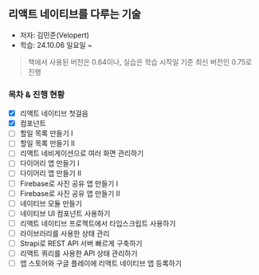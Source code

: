 ## 리액트 네이티브를 다루는 기술

- 저자: 김민준(Velopert)
- 학습: 24.10.06 일요일 ~

> 책에서 사용된 버전은 0.64이나, 실습은 학습 시작일 기준 최신 버전인 0.75로 진행

### 목차 & 진행 현황

- [x] 리액트 네이티브 첫걸음
- [x] 컴포넌트
- [ ] 할일 목록 만들기 I
- [ ] 할일 목록 만들기 II
- [ ] 리액트 네비게이션으로 여러 화면 관리하기
- [ ] 다이어리 앱 만들기 I
- [ ] 다이어리 앱 만들기 II
- [ ] Firebase로 사진 공유 앱 만들기 I
- [ ] Firebase로 사진 공유 앱 만들기 II
- [ ] 네이티브 모듈 만들기
- [ ] 네이티브 UI 컴포넌트 사용하기
- [ ] 리액트 네이티브 프로젝트에서 타입스크립트 사용하기
- [ ] 라이브러리를 사용한 상태 관리
- [ ] Strapi로 REST API 서버 빠르게 구축하기
- [ ] 리액트 쿼리를 사용한 API 상태 관리하기
- [ ] 앱 스토어와 구글 플레이에 리액트 네이티브 앱 등록하기
